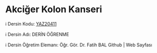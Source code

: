 # Akciğer Kolon Kanseri

ℹ️ Dersin Kodu: [YAZ20411](https://ebp.klu.edu.tr/Ders/dersDetay/YAZ20411/716026/tr)

ℹ️ Dersin Adı: DERİN ÖĞRENME

ℹ️ Dersin Öğretim Elemanı: Öğr. Gör. Dr. Fatih BAL Github | Web Sayfası
